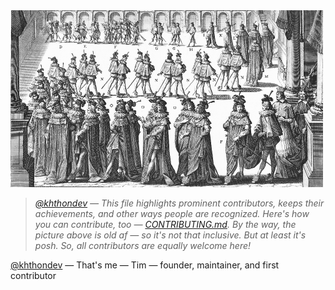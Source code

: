 <img src="assets/community.png" width="500" alt="Community">

> _[@khthondev](https://github.com/khthondev) — This file highlights prominent contributors, keeps their achievements, and other ways people are recognized. Here's how you can contribute, too — [CONTRIBUTING.md](CONTRIBUTING.md). By the way, the picture above is old af — so it's not that inclusive. But at least it's posh. So, all contributors are equally welcome here!_

[@khthondev](https://github.com/khthondev/edupunk-os) — That's me — Tim — founder, maintainer, and first contributor